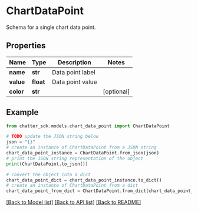 # ChartDataPoint

Schema for a single chart data point.

## Properties

Name | Type | Description | Notes
------------ | ------------- | ------------- | -------------
**name** | **str** | Data point label | 
**value** | **float** | Data point value | 
**color** | **str** |  | [optional] 

## Example

```python
from chatter_sdk.models.chart_data_point import ChartDataPoint

# TODO update the JSON string below
json = "{}"
# create an instance of ChartDataPoint from a JSON string
chart_data_point_instance = ChartDataPoint.from_json(json)
# print the JSON string representation of the object
print(ChartDataPoint.to_json())

# convert the object into a dict
chart_data_point_dict = chart_data_point_instance.to_dict()
# create an instance of ChartDataPoint from a dict
chart_data_point_from_dict = ChartDataPoint.from_dict(chart_data_point_dict)
```
[[Back to Model list]](../README.md#documentation-for-models) [[Back to API list]](../README.md#documentation-for-api-endpoints) [[Back to README]](../README.md)


